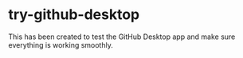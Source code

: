 # try-github-desktop
This has been created to test the GitHub Desktop app and make sure everything is working smoothly.
